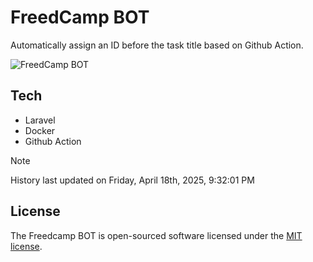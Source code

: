 # FreedCamp BOT

Automatically assign an ID before the task title based on Github Action.

![FreedCamp BOT](https://repository-images.githubusercontent.com/737932867/7d34798b-2680-471c-b089-a78a718d3d6a)

## Tech

- Laravel
- Docker
- Github Action

> [!NOTE]  
> History last updated on Friday, April 18th, 2025, 9:32:01 PM

## License

The Freedcamp BOT is open-sourced software licensed under the [MIT license](https://opensource.org/licenses/MIT).
